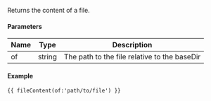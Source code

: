 Returns the content of a file.

#### Parameters

| Name | Type | Description
| ---- | ---- | -----------
| of | string | The path to the file relative to the baseDir

#### Example

```
{{ fileContent(of:'path/to/file') }}
```